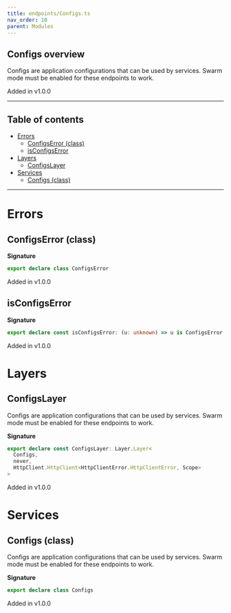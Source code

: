 ```yaml
---
title: endpoints/Configs.ts
nav_order: 10
parent: Modules
---
```


## Configs overview

Configs are application configurations that can be used by services. Swarm
mode must be enabled for these endpoints to work.

Added in v1.0.0

---

<h2 class="text-delta">Table of contents</h2>

- [Errors](#errors)
  - [ConfigsError (class)](#configserror-class)
  - [isConfigsError](#isconfigserror)
- [Layers](#layers)
  - [ConfigsLayer](#configslayer)
- [Services](#services)
  - [Configs (class)](#configs-class)

---

# Errors

## ConfigsError (class)

**Signature**

```ts
export declare class ConfigsError
```

Added in v1.0.0

## isConfigsError

**Signature**

```ts
export declare const isConfigsError: (u: unknown) => u is ConfigsError
```

Added in v1.0.0

# Layers

## ConfigsLayer

Configs are application configurations that can be used by services. Swarm
mode must be enabled for these endpoints to work.

**Signature**

```ts
export declare const ConfigsLayer: Layer.Layer<
  Configs,
  never,
  HttpClient.HttpClient<HttpClientError.HttpClientError, Scope>
>
```

Added in v1.0.0

# Services

## Configs (class)

Configs are application configurations that can be used by services. Swarm
mode must be enabled for these endpoints to work.

**Signature**

```ts
export declare class Configs
```

Added in v1.0.0
